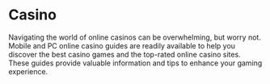 # Casino
Navigating the world of online casinos can be overwhelming, but worry not. Mobile and PC online casino guides are readily available to help you discover the best casino games and the top-rated online casino sites. These guides provide valuable information and tips to enhance your gaming experience.
